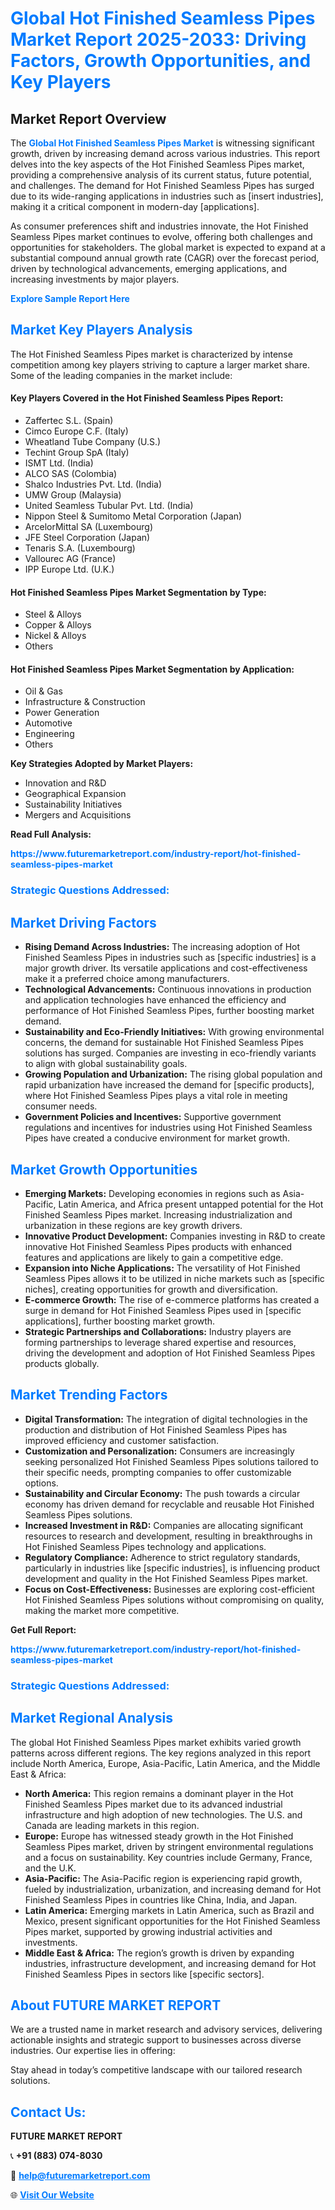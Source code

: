 <h1 style="color: #007BFF;">Global Hot Finished Seamless Pipes Market Report 2025-2033: Driving Factors, Growth Opportunities, and Key Players</h1>

<section id="overview">
<h2>Market Report Overview</h2>
<p>The <a href="https://www.futuremarketreport.com/industry-report/hot-finished-seamless-pipes-market" style="color: #007BFF; text-decoration: none;"><strong>Global Hot Finished Seamless Pipes Market</strong></a> is witnessing significant growth, driven by increasing demand across various industries. This report delves into the key aspects of the Hot Finished Seamless Pipes market, providing a comprehensive analysis of its current status, future potential, and challenges. The demand for Hot Finished Seamless Pipes has surged due to its wide-ranging applications in industries such as [insert industries], making it a critical component in modern-day [applications].</p>
<p>As consumer preferences shift and industries innovate, the Hot Finished Seamless Pipes market continues to evolve, offering both challenges and opportunities for stakeholders. The global market is expected to expand at a substantial compound annual growth rate (CAGR) over the forecast period, driven by technological advancements, emerging applications, and increasing investments by major players.</p>
</section>

<section id="overview">
<p><a href="https://www.futuremarketreport.com/request-sample/reportId=54028" style="color: #007BFF; text-decoration: none;"><strong>Explore Sample Report Here</strong></a></p>
</section>

<section id="key-players">
<h2 style="color: #007BFF;">Market Key Players Analysis</h2>
<p>The Hot Finished Seamless Pipes market is characterized by intense competition among key players striving to capture a larger market share. Some of the leading companies in the market include:</p>
<h4>Key Players Covered in the Hot Finished Seamless Pipes Report:</h4>
<ul><li>Zaffertec S.L. (Spain)</li><li>Cimco Europe C.F. (Italy)</li><li>Wheatland Tube Company (U.S.)</li><li>Techint Group SpA (Italy)</li><li>ISMT Ltd. (India)</li><li>ALCO SAS (Colombia)</li><li>Shalco Industries Pvt. Ltd. (India)</li><li>UMW Group (Malaysia)</li><li>United Seamless Tubular Pvt. Ltd. (India)</li><li>Nippon Steel &amp; Sumitomo Metal Corporation (Japan)</li><li>ArcelorMittal SA (Luxembourg)</li><li>JFE Steel Corporation (Japan)</li><li>Tenaris S.A. (Luxembourg)</li><li>Vallourec AG (France)</li><li>IPP Europe Ltd. (U.K.)</li></ul>
<h4>Hot Finished Seamless Pipes Market Segmentation by Type:</h4>
<ul><li>Steel &amp; Alloys</li><li>Copper &amp; Alloys</li><li>Nickel &amp; Alloys</li><li>Others</li></ul>

<h4>Hot Finished Seamless Pipes Market Segmentation by Application:</h4>
<ul><li>Oil &amp; Gas</li><li>Infrastructure &amp; Construction</li><li>Power Generation</li><li>Automotive</li><li>Engineering</li><li>Others</li></ul>
<p><strong>Key Strategies Adopted by Market Players:</strong></p>
<ul>
<li>Innovation and R&D</li>
<li>Geographical Expansion</li>
<li>Sustainability Initiatives</li>
<li>Mergers and Acquisitions</li>
</ul>
</section>

<section>
<p><strong>Read Full Analysis: </strong></p><a href="https://www.futuremarketreport.com/industry-report/hot-finished-seamless-pipes-market" style="color: #007BFF; text-decoration: none;"><strong>https://www.futuremarketreport.com/industry-report/hot-finished-seamless-pipes-market</strong></a>
<h3 style="color: #007BFF;">Strategic Questions Addressed:</h3>
</section>

<section id="driving-factors">
<h2 style="color: #007BFF;">Market Driving Factors</h2>
<ul>
<li><strong>Rising Demand Across Industries:</strong> The increasing adoption of Hot Finished Seamless Pipes in industries such as [specific industries] is a major growth driver. Its versatile applications and cost-effectiveness make it a preferred choice among manufacturers.</li>
<li><strong>Technological Advancements:</strong> Continuous innovations in production and application technologies have enhanced the efficiency and performance of Hot Finished Seamless Pipes, further boosting market demand.</li>
<li><strong>Sustainability and Eco-Friendly Initiatives:</strong> With growing environmental concerns, the demand for sustainable Hot Finished Seamless Pipes solutions has surged. Companies are investing in eco-friendly variants to align with global sustainability goals.</li>
<li><strong>Growing Population and Urbanization:</strong> The rising global population and rapid urbanization have increased the demand for [specific products], where Hot Finished Seamless Pipes plays a vital role in meeting consumer needs.</li>
<li><strong>Government Policies and Incentives:</strong> Supportive government regulations and incentives for industries using Hot Finished Seamless Pipes have created a conducive environment for market growth.</li>
</ul>
</section>

<section id="growth-opportunities">
<h2 style="color: #007BFF;">Market Growth Opportunities</h2>
<ul>
<li><strong>Emerging Markets:</strong> Developing economies in regions such as Asia-Pacific, Latin America, and Africa present untapped potential for the Hot Finished Seamless Pipes market. Increasing industrialization and urbanization in these regions are key growth drivers.</li>
<li><strong>Innovative Product Development:</strong> Companies investing in R&D to create innovative Hot Finished Seamless Pipes products with enhanced features and applications are likely to gain a competitive edge.</li>
<li><strong>Expansion into Niche Applications:</strong> The versatility of Hot Finished Seamless Pipes allows it to be utilized in niche markets such as [specific niches], creating opportunities for growth and diversification.</li>
<li><strong>E-commerce Growth:</strong> The rise of e-commerce platforms has created a surge in demand for Hot Finished Seamless Pipes used in [specific applications], further boosting market growth.</li>
<li><strong>Strategic Partnerships and Collaborations:</strong> Industry players are forming partnerships to leverage shared expertise and resources, driving the development and adoption of Hot Finished Seamless Pipes products globally.</li>
</ul>
</section>

<section id="trending-factors">
<h2 style="color: #007BFF;">Market Trending Factors</h2>
<ul>
<li><strong>Digital Transformation:</strong> The integration of digital technologies in the production and distribution of Hot Finished Seamless Pipes has improved efficiency and customer satisfaction.</li>
<li><strong>Customization and Personalization:</strong> Consumers are increasingly seeking personalized Hot Finished Seamless Pipes solutions tailored to their specific needs, prompting companies to offer customizable options.</li>
<li><strong>Sustainability and Circular Economy:</strong> The push towards a circular economy has driven demand for recyclable and reusable Hot Finished Seamless Pipes solutions.</li>
<li><strong>Increased Investment in R&D:</strong> Companies are allocating significant resources to research and development, resulting in breakthroughs in Hot Finished Seamless Pipes technology and applications.</li>
<li><strong>Regulatory Compliance:</strong> Adherence to strict regulatory standards, particularly in industries like [specific industries], is influencing product development and quality in the Hot Finished Seamless Pipes market.</li>
<li><strong>Focus on Cost-Effectiveness:</strong> Businesses are exploring cost-efficient Hot Finished Seamless Pipes solutions without compromising on quality, making the market more competitive.</li>
</ul>
</section>

<section>
<p><strong>Get Full Report: </strong></p><a href="https://www.futuremarketreport.com/industry-report/hot-finished-seamless-pipes-market" style="color: #007BFF; text-decoration: none;"><strong>https://www.futuremarketreport.com/industry-report/hot-finished-seamless-pipes-market</strong></a>
<h3 style="color: #007BFF;">Strategic Questions Addressed:</h3>
</section>


<section id="regional-analysis">
<h2 style="color: #007BFF;">Market Regional Analysis</h2>
<p>The global Hot Finished Seamless Pipes market exhibits varied growth patterns across different regions. The key regions analyzed in this report include North America, Europe, Asia-Pacific, Latin America, and the Middle East & Africa:</p>
<ul>
<li><strong>North America:</strong> This region remains a dominant player in the Hot Finished Seamless Pipes market due to its advanced industrial infrastructure and high adoption of new technologies. The U.S. and Canada are leading markets in this region.</li>
<li><strong>Europe:</strong> Europe has witnessed steady growth in the Hot Finished Seamless Pipes market, driven by stringent environmental regulations and a focus on sustainability. Key countries include Germany, France, and the U.K.</li>
<li><strong>Asia-Pacific:</strong> The Asia-Pacific region is experiencing rapid growth, fueled by industrialization, urbanization, and increasing demand for Hot Finished Seamless Pipes in countries like China, India, and Japan.</li>
<li><strong>Latin America:</strong> Emerging markets in Latin America, such as Brazil and Mexico, present significant opportunities for the Hot Finished Seamless Pipes market, supported by growing industrial activities and investments.</li>
<li><strong>Middle East & Africa:</strong> The region’s growth is driven by expanding industries, infrastructure development, and increasing demand for Hot Finished Seamless Pipes in sectors like [specific sectors].</li>
</ul>
</section>

<footer>
<h2 style="color: #007BFF;">About FUTURE MARKET REPORT</h2>
<p>We are a trusted name in market research and advisory services, delivering actionable insights and strategic support to businesses across diverse industries. Our expertise lies in offering:</p>

<p>Stay ahead in today’s competitive landscape with our tailored research solutions.</p>

<h2 style="color: #007BFF;">Contact Us:</h2>
<p><strong>FUTURE MARKET REPORT</strong></p>
<p>📞 <strong>+91 (883) 074-8030</strong></p>
<p>📧 <strong><a href="mailto:help@futuremarketreport.com" style="color: #007BFF;">help@futuremarketreport.com</a></strong></p>
<p>🌐 <strong><a href="https://www.futuremarketreport.com/" style="color: #007BFF;">Visit Our Website</a></strong></p>
</footer>